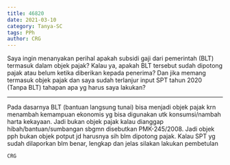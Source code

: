 ```yaml
---
title: 46820
date: 2021-03-10
category: Tanya-SC
tags: PPh
author: CRG
---
```


Saya ingin menanyakan perihal apakah subsidi gaji dari pemerintah (BLT) termasuk dalam objek pajak? Kalau ya, apakah BLT tersebut sudah dipotong pajak atau belum ketika diberikan kepada penerima? Dan jika memang termasuk objek pajak dan saya sudah terlanjur input SPT tahun 2020 (Tanpa BLT) tahapan apa yg harus saya lakukan?

---

Pada dasarnya BLT (bantuan langsung tunai) bisa menjadi objek pajak krn menambah kemampuan ekonomis yg bisa digunakan utk konsumsi/nambah harta kekayaan. Jadi bukan objek pajak kalau dianggap hibah/bantuan/sumbangan sbgmn disebutkan PMK-245/2008. Jadi objek pph bukan objek potput jd harusnya sih blm dipotong pajak. Kalau SPT yg sudah dilaporkan blm benar, lengkap dan jelas silakan lakukan pembetulan

`CRG`
